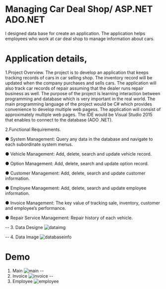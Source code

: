 
# Managing Car Deal Shop/ ASP.NET ADO.NET

I designed data base for create an application. The application helps employees who work at car deal shop to manage information about cars.

# Application details,

1.Project Overview. 
The project is to develop an application that keeps tracking records of cars in car selling shop. 
The inventory record will be updated when the company purchases and sells cars. 
The application will also track car records of repair assuming that the dealer runs repair business as well. 
The purpose of the project is learning interaction between programming and database which is very important in the real world.
The main programming language of the project would be C# which provides convenience to develop multiple web pagess.
The application will consist of approximately multiple web pages. 
The IDE would be Visual Studio 2015 that enables to connect to the database (ADO .NET).

2.Functional Requirements.

● System Management: Query any data in the database and navigate to each subordinate system menus.

● Vehicle Management: Add, delete, search and update vehicle record.

● Option Management: Add, delete, search and update option record.

● Customer Management: Add, delete, search and update customer information.

● Employee Management: Add, delete, search and update employee information.

● Invoice Management: The key value of tracking sale, inventory, customer and 
		                 employee’s performance.

● Repair Service Management: Repair history of each vehicle.

--
3. Data Designe 
![dataimg](https://user-images.githubusercontent.com/20617062/31924023-7da18c48-b84c-11e7-9484-a44522b23a3b.jpg)

--
4. Data Image
![databaseinfo](https://user-images.githubusercontent.com/20617062/31924022-7d95fee6-b84c-11e7-9799-2a41317cb3aa.png)

# Demo

1. Main
![main](https://user-images.githubusercontent.com/20617062/31924026-7dca8ad0-b84c-11e7-9c4d-dfdad0786f42.png)
--
2. Invoice
![invoice](https://user-images.githubusercontent.com/20617062/31924025-7db78886-b84c-11e7-93b6-77f9f5e3d6b3.png)
--
3. Employee
![employee](https://user-images.githubusercontent.com/20617062/31924024-7dac75c2-b84c-11e7-88fc-c411b0438b87.png)
